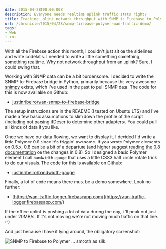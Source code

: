 ```yaml
---
date: 2015-04-28T00:00:00Z
description: Everyone needs realtime uplink traffic stats right?
title: Tracking uplink network throughput with SNMP to Firebase to Polymer
url: /chronicle/2015/04/28/snmp-firebase-polymer-wan-traffic-demo/
tags:
- Web
- IoT
---
```


With all the Firebase action this month, I couldn't just sit on the sidelines and write codelabs. I needed to write a little something something, something realtime. Why not network throughput from an uplink? Sure, I could swing that.

Working with SNMP data can be a bit burdensome. I decided to write the SNMP-to-Firebase bridge in Python, primarily because the very awesome [snimpy](https://snimpy.readthedocs.org/en/latest/) exists, which I've used in the past to pull SNMP data. The code for this is now available on Github:

* [justinribeiro/wan-snmp-to-firebase-bridge](https://github.com/justinribeiro/wan-snmp-to-firebase-bridge)

The setup instructions are in the README (I tested on Ubuntu LTS) and I've made a few basic assumptions to slim down the profile of the script (including not parsing ifDescr to determine other adapters). You could pull all kinds of data if you like.

Once we have our data flowing, we want to display it. I decided I'd write a little Polymer 0.8 since it's friggin' awesome. If you wrote Polymer elements on 0.5.x, 0.8 can be a bit of a departure (and higher suggest [reading the 0.8 documentation](https://www.polymer-project.org/0.8/) on the changes in 0.8). So I designed a basic Polymer element I call `bandwidth-gauge` that uses a little CSS3 half circle rotate trick to do our visuals. The code for this is available on Github:

* [justinribeiro/bandwidth-gauge](https://github.com/justinribeiro/bandwidth-gauge)

Finally, a lot of code means there must be a demo somewhere. Look no further:

* [https://wan-traffic-logger.firebaseapp.com/](https://wan-traffic-logger.firebaseapp.com/)

If the office uplink is pushing a lot of data during the day, it'll peak out just under 20MB/s. If it's not moving we're not moving much traffic on that line. :-)

And just because I have it lying around, the obligatory screenshot:

<img src="/images/blog/2015/04/snmp-to-firebase-to-polymer.jpeg" alt="SNMP to Firebase to Polymer ... smooth as silk.">


